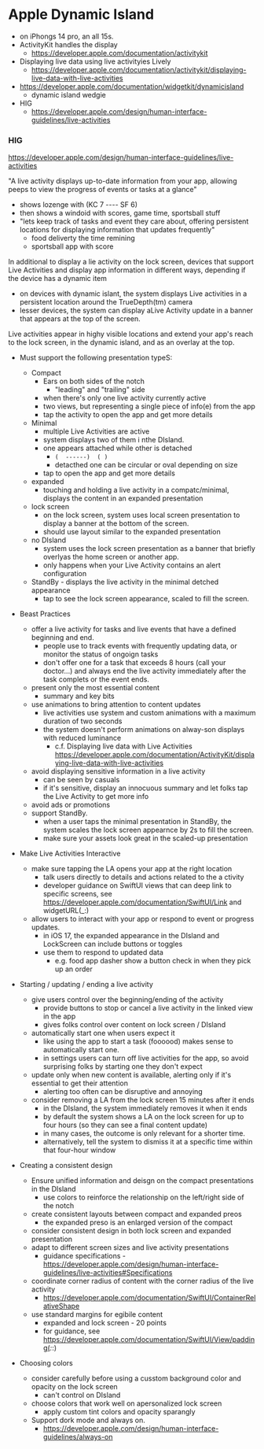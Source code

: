 # Apple Dynamic Island

* on iPhongs 14 pro, an all 15s.
* ActivityKit handles the display
  - https://developer.apple.com/documentation/activitykit
* Displaying live data using live activityies Lively
  - https://developer.apple.com/documentation/activitykit/displaying-live-data-with-live-activities
* https://developer.apple.com/documentation/widgetkit/dynamicisland
  - dynamic island wedgie
* HIG
  - https://developer.apple.com/design/human-interface-guidelines/live-activities


### HIG

https://developer.apple.com/design/human-interface-guidelines/live-activities

"A live activity displays up-to-date information from your app, allowing
 peeps to view the progress of events or tasks at a glance"

- shows lozenge with   (KC 7 ---- SF 6)
- then shows a windoid with scores, game time, sportsball stuff
- "lets keep track of tasks and event they care about, offering persistent
   locations for displaying information that updates frequently"
  - food deliverty the time remining
  - sportsball app with score

In additional to display a lie activity on the lock screen, devices that
support Live Activities and display app information in different ways, 
depending if the device has a dynamic item
  - on devices with dynamic islant, the system displays Live activities in
    a persistent location around the TrueDepth(tm) camera
  - lesser devices, the system can display aLive Activity update in a banner 
    that appears at the top of the screen.

Live activities appear in highy visible locations and extend your app's
reach to the lock screen, in the dynamic island, and as an overlay at the
top.

* Must support the following presentation typeS:
  - Compact
    - Ears on both sides of the notch
      - "leading" and "trailing" side
    - when there's only one live activity currently active
    - two views, but representing a single piece of info(e) from the app
    - tap the activity to open the app and get more details
  - Minimal
    - multiple Live Activities are active
    - system displays two of them i nthe DIsland.
    - one appears attached while other is detached
       - `(  ------)  ( )`
       - detacthed one can be circular or oval depending on size
     - tap to open the app and get more details
  - expanded
    - touching and holding a live activity in a compatc/minimal,
      displays the content in an expanded presentation
  - lock screen
    - on the lock screen, system uses local screen presentation to display
      a banner at the bottom of the screen.
    - should use layout similar to the expanded presentation
  - no DIsland
    - system uses the lock screen presentation as a banner that briefly
      overlyas the home screen or another app.
    - only happens when your Live Activity contains an alert configuration
  - StandBy - displays the live activity in the minimal detched appearance
    - tap to see the lock screen appearance, scaled to fill the screen.

* Beast Practices
  - offer a live activity for tasks and live events that have a defined
    beginning and end.
    - people use to track events with frequently updating data, or monitor the
      status of ongoign tasks
    - don't offer one for a task that exceeds 8 hours (call your doctor...)
      and always end the live activity immediately after the task complets or
      the event ends.
  - present only the most essential content
    - summary and key bits
  - use animations to bring attention to content updates
    - live activities use system and custom animations with a maximum
      duration of two seconds
    - the system doesn't perform animations on alway-son displays with
      reduced luminance
      - c.f. Displaying live data with Live Activities https://developer.apple.com/documentation/ActivityKit/displaying-live-data-with-live-activities
  - avoid displaying sensitive information in a live activity
    - can be seen by casuals
    - if it's sensitive, display an innocuous summary and let folks tap the
      Live Activity to get more info
  - avoid ads or promotions
  - support StandBy.
    - when a user taps the minimal presentation in StandBy, the system
      scales the lock screen appearnce by 2s to fill the screen.
    - make sure your assets look great in the scaled-up presentation

* Make Live Activities Interactive
  - make sure tapping the LA opens your app at the right location
    - talk users directly to details and actions related to the a ctivity
    - developer guidance on SwiftUI views that can deep link to specific
      screens, see https://developer.apple.com/documentation/SwiftUI/Link and
      widgetURL(_:)
  - allow users to interact with your app or respond to event or progress
    updates.
    - in iOS 17, the expanded appearance in the DIsland and LockScreen
      can include buttons or toggles
    - use them to respond to updated data
      - e.g. food app dasher show a button check in when they pick up an order

* Starting / updating / ending a live activity
  - give users control over the beginning/ending of the activity
    - provide buttons to stop or cancel a live activity in the linked view
      in the app
    - gives folks control over content on lock screen / DIsland
  - automatically start one when users expect it
    - like using the app to start a task (foooood) makes sense to
      automatically start one.
    - in settings users can turn off live activities for the app, so
      avoid surprising folks by starting one they don't expect
  - update only when new content is available, alerting only if it's
    essential to get their attention
    - alerting too often can be disruptive and annoying
  - consider removing a LA from the lock screen 15 minutes after it ends
    - in the DIsland, the system immediately removes it when it ends
    - by default the system shows a LA on the lock screen for up to 
      four hours (so they can see a final content update)
    - in many cases, the outcome is only relevant for a shorter time.
    - alternatively, tell the system to dismiss it at a specific time
      within that four-hour window

* Creating a consistent design
  - Ensure unified information and deisgn on the compact presentations
    in the DIsland
    - use colors to reinforce the relationship on the left/right side of 
      the notch
  - create consistent layouts between compact and expanded preos
    - the expanded preso is an enlarged version of the compact
  - consider consistent design in both lock screen and expanded presentation
  - adapt to different screen sizes and live activity presentations
    - guidance specifications - https://developer.apple.com/design/human-interface-guidelines/live-activities#Specifications
   - coordinate corner radius of content with the corner radius of the
     live activity
     - https://developer.apple.com/documentation/SwiftUI/ContainerRelativeShape
   - use standard margins for egibile content
     - expanded and lock screen - 20 points
     - for guidance, see https://developer.apple.com/documentation/SwiftUI/View/padding(_:_:)

* Choosing colors
  - consider carefully before using a cusstom background color and
    opacity on the lock screen
    - can't control on DIsland
  - choose colors that work well on apersonalized lock screen
    - apply custom tint colors and opacity sparangly
  - Support dork mode and always on.
    - https://developer.apple.com/design/human-interface-guidelines/always-on

